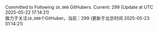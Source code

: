 Committed to Following `10,000` GitHubers. Current: <!-- FOLLOWING_COUNT -->299<!-- FOLLOWING_COUNT --> (Update at UTC <!-- LAST_UPDATED -->2025-05-22 17:14:21<!-- LAST_UPDATED -->)<br>
致力于关注`10,000`个GitHuber。当前：<!-- FOLLOWING_COUNT -->299<!-- FOLLOWING_COUNT --> (更新于北京时间 <!-- LAST_UPDATED_CST -->2025-05-23 01:14:21<!-- LAST_UPDATED_CST -->)
